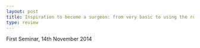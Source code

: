 ```yaml
---
layout: post
title: Inspiration to become a surgeon: from very basic to using the robot
type: review
---
```


First Seminar, 14th November 2014

